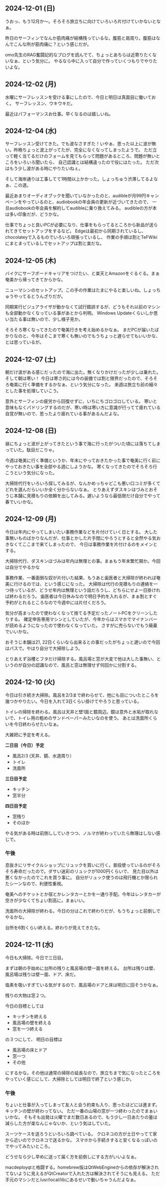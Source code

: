 ## 2024-12-01 (日)

うおっ、もう12月か〜。そろそろ旅立ちに向けていろいろ片付けていかないとなぁ。

昨日のサーフィンでなんか筋肉痛が結構残っているな。腹筋と肩周り。腹筋はなんでこんな所が筋肉痛に？という感じだが。

omo先生のRAG奮闘記的なブログを読んでて、ちょっとあちらは近寄りたくないなぁ、という気分に。
やるなら中に入って自分で作っていくつもりでやりたいよな。

## 2024-12-02 (月)

水曜にサーフレッスンを受ける事にしたので、今日と明日は真面目に働いておく。
サーフレッスン、ウキウキだ。

最近はパフォーマンスお仕事。早くなるのは嬉しいね。

## 2024-12-04 (水)

サーフレッスン受けてきた。でも波なさすぎた！いやぁ、思った以上に波が無い。昨晩ちょっと波上がってたが、完全になくなってしまったようで。
ただ立って軽く当てるだけのフォームを見てもらって問題があるところ、問題が無いところをいろいろ聞いたら、
自己認識とは結構違ったので役にはたった。
ただ次はもう少し波がある時にやりたいねぇ。

そして海岸通りは工事してて1時間以上かかった。しょっちゅう渋滞してるよなぁ、この道。

最近あまりオーディオブックを聞いていなかったのと、audibleが月99円キャンペーンをやっているのと、audiobookの年会員の更新が近づいてきたので、
一旦audiobookの年会員を解約してaudibleに乗り換えてみる。
audibleの方が本は多い印象だが、どうかな。

仕事でちょっと良いPCが必要になり、仕事をもらってるところから新品が送られてきてセットアップをするなど。
Edgeは最初から同期されているし、chocolateyで入るものでいろいろ頑張っているし、
作業の手順は割とTeFWikiにまとまっているしでセットアップは割と楽だな。

## 2024-12-05 (木)

バイクにサーフボードキャリアをつけたい、と楽天とAmazonをぐるぐる。まぁ奄美から帰ってきてからかな。

ニューマシンのセットアップ。この手の作業はたまにやると楽しいね。しょっちゅうやってるとうんざりだが。

同期実行ビジュアライザが動かなくて試行錯誤するが、どうもそれ以前のマシンも全部動かなくなっている事があとから判明。
Windows Updateくらいしか思い当たる事は無いので、少し様子見か。

そろそろ寒くなってきたので奄美行きを考え始めるかなぁ。
まだPCが届いたばかりなのと、今年はそこまで寒くも無いのでもうちょっと遅らせてもいいかな、とは思っているが。

## 2024-12-07 (土)

朝だけ波がある感じだったので海に出た。無くなりかけだったが少しは乗れた。そして朝は寒い！
今日は寒さ的には今の装備では割と限界だったので、そろそろ奄美に行く準備をするかなぁ、という気分になった。
来週は旅立ち前の細々とした事を処理していこう。

意外とサーフィンの疲労から回復せずに、いちにちゴロゴロしている。
寒いと意味もなくパドリングするのだが、寒い時は寒い方に意識が行ってて疲れている自覚が無いので、思ったより疲れている事があるんだよな。

## 2024-12-08 (日)

昼にちょっと波が上がってきたという事で海に行ったがついた頃には落ちてしまっていた。駄目だこりゃ。

今週は奄美に行く準備というか、年末にやっておきたかった事で奄美に行く前にやっておきたい事を全部やる週にしようかな。
寒くなってきたのでそろそろ行こうという気分になった。

大掃除代行をいろいろ探してみるが、なんかめっちゃどこも悪い口コミが多くてどれを選んだらいいか全く分からないなぁ。
とりあえずダスキンほづみとおそうじ本舗に見積もりの依頼を出してみる。遅いようなら最低限だけ自分でやって春でいいかな。

## 2024-12-09 (月)

今日は年内にやってしまいたい事務作業などを片付けていく日とする。
大した事無いものばかりなんだが、仕事とかした片手間にやろうとすると全然やる気おきなくてここまで来てしまったので、
今日は事務作業を片付けるのをメインとする。

大掃除代行、ダスキンほづみは年内は無理との事。まぁもう年末繁忙期か。今回は自分でやるかな

事務作業、一番面倒な奴が片付いた結果、もうあと歯医者と大掃除が終われば奄美に行けるのでは、という感じになった。
大掃除は代行の見積もりの連絡を一つ待っているが、どうせ年内は無理という話だろうし、どちらにせよ一日掛ければ終わるだろう。
歯医者は今日休みなので明日予約を入れるが、まぁ割とすぐ予約がとれるところなので今週中には片付くだろう。

気分が高まったので使わなくなって捨てる予定だったノートPCをクリーンしたりする。
確定申告専用マシンとしていたが、今年からはスマホでマイナンバーが読めるようになったので使わなくなっていた。
さすがに売らないでもう廃棄でいいかな。

おそうじ本舗は21, 22日くらいなら出来るとの事だったがちょっと遅いので今回はパスで。やはり自分で大掃除しよう。

とりあえず浴槽とフタだけ掃除する。風呂場と窓が大変で他は大した事無い、というのが自分の認識なので、風呂と窓は無理せず何回かに分割する。

## 2024-12-10 (火)

今日は引き続き大掃除。風呂を2/3まで終わらせて、他にも目についたところを幾つかやりたい。今日を入れて3日くらい掛けてやろうと思っている。

トイレの掃除を終わる。風呂は天井と壁1面と鏡周辺。鏡は意外と水垢が取れないで、トイレ用の粗めのサンドペーパーみたいなのを使う。
あとは洗面所くらいを今日終わらせたいなぁ。

大雑把に予定を考える。

**二日目（今日）予定**

- 風呂2/3 (天井、鏡、水道周り）
- トイレ
- 洗面所

**三日目予定**

- キッチン
- 窓半分

**四日目予定**

- 窓残り
- そのほか

やる気がある時は前倒ししていきつつ、ノルマが終わっていたら無理はしない感じで。

### 午後

息抜きにリサイクルショップにリュックを買いに行く。普段使っているのがそろそろ寿命だったので。ダサい迷彩のリュックが1000円くらいで、
見た目以外は悪くなかったのでこれを買う事に。
自分がリュック使うのは飛行機とか限られたシーンなので、利便性重視。

奄美へのチケットとか宿とかレンタカーとかを一通り手配。今年はレンタカーが空きが少なくてちょい割高に。まぁいい。

洗面所の大掃除が終わる。今日の分はこれで終わりだが、もうちょっと前倒しでやるかな。

台所を6割くらい終える。終わりが見えてきたな。

## 2024-12-11 (水)

今日も大掃除。今日で三日目。

まずは朝の手始めに台所の残りと風呂場の壁一面を終える。
台所は残りは壁、風呂場は残りは壁一面、ドア、床だ。

塩素を吸いすぎている気がするので、風呂場のドアと床は明日に回そうかなぁ。

残りの大物は窓２つ。

今日の目標としては

- キッチンを終える
- 風呂場の壁を終える
- 窓を一つ終える

の３つにして、
明日の目標は

- 風呂場の床とドア
- 窓一つ
- その他

にするかな。その他は通常の掃除の延長なので、旅立ちまで気になったところをやっていく感じにして、大掃除としては明日で終了という感じか。

### 午後

ちょいと仕事が入ってしまって友人と会う約束も入り、思ったほどには進まず。
キッチンの壁が終わってない。
ただ一番の山場の窓が一つ終わったのでまぁいいかな。
そもそも出発は火曜でまだ数日あるので、もう少し一日あたりの量は減らした方が楽なんじゃないか、という気はしていた。

スーツケースを送ろうといろいろ調べている。
クロネコの方が土日やってて家から近いのでクロネコで送るかな。
スマホから手続きすると安くなるっぽいのでやってみたいところ。

どうせなら少し早めに送って届く方を前倒しにする方がいいよなぁ。

macdeployqtと格闘する。homebrew版はQtWebEngineからの依存が解決されてないように見えるがQtCreatorで入れた方は解決されてそうにも見える。
ただ手元のマシンだと/usr/local/libにあるせいで動いちゃうんだよなぁ。